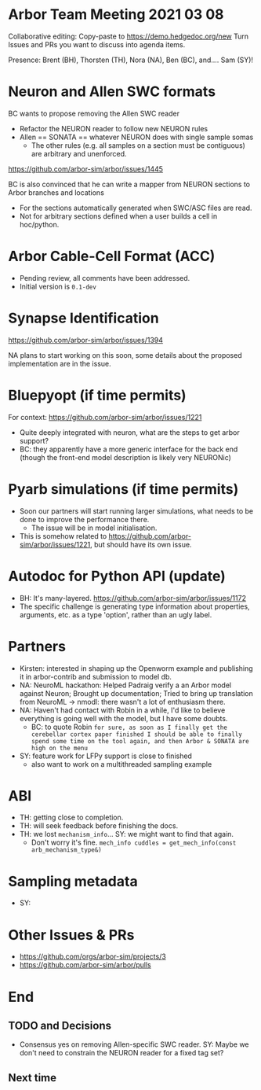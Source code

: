 Arbor Team Meeting 2021 03 08
=============================

Collaborative editing: Copy-paste to <https://demo.hedgedoc.org/new>
Turn Issues and PRs you want to discuss into agenda items.

Presence: Brent (BH), Thorsten (TH), Nora (NA), Ben (BC), and.... Sam (SY)!

Neuron and Allen SWC formats
============================
BC wants to propose removing the Allen SWC reader
* Refactor the NEURON reader to follow new NEURON rules
* Allen == SONATA == whatever NEURON does with single sample somas
    - The other rules (e.g. all samples on a section must be contiguous) are arbitrary and unenforced.

https://github.com/arbor-sim/arbor/issues/1445

BC is also convinced that he can write a mapper from NEURON sections to Arbor branches and locations
* For the sections automatically generated when SWC/ASC files are read.
* Not for arbitrary sections defined when a user builds a cell in hoc/python.

Arbor Cable-Cell Format (ACC)
=============================
* Pending review, all comments have been addressed.
* Initial version is `0.1-dev`

Synapse Identification
======================
https://github.com/arbor-sim/arbor/issues/1394

NA plans to start working on this soon, some details about the proposed implementation are in the issue.

Bluepyopt (if time permits)
===========================
For context: https://github.com/arbor-sim/arbor/issues/1221

* Quite deeply integrated with neuron, what are the steps to get arbor support?
* BC: they apparently have a more generic interface for the back end (though the front-end model description is likely very NEURONic)

Pyarb simulations (if time permits)
===================================

* Soon our partners will start running larger simulations, what needs to be done to improve the performance there.
    * The issue will be in model initialisation.
* This is somehow related to https://github.com/arbor-sim/arbor/issues/1221, but should have its own issue.

Autodoc for Python API (update)
===============================

* BH: It's many-layered. https://github.com/arbor-sim/arbor/issues/1172
* The specific challenge is generating type information about properties, arguments, etc. as a type 'option', rather than an ugly label.

Partners
========

* Kirsten: interested in shaping up the Openworm example and publishing it in arbor-contrib and submission to model db.
* NA: NeuroML hackathon: Helped Padraig verify a an Arbor model against Neuron; Brought up documentation; Tried to bring up translation from NeuroML -> nmodl: there wasn't a lot of enthusiasm there.
* NA: Haven't had contact with Robin in a while, I'd like to believe everything is going well with the model, but I have some doubts.
    * BC: to quote Robin `for sure, as soon as I finally get the cerebellar cortex paper finished I should be able to finally spend some time on the tool again, and then Arbor & SONATA are high on the menu`
* SY: feature work for LFPy support is close to finished
    *  also want to work on a multithreaded sampling example

ABI
===

* TH: getting close to completion.
* TH: will seek feedback before finishing the docs.
* TH: we lost `mechanism_info`... SY: we might want to find that again.
  * Don't worry it's fine. `mech_info cuddles = get_mech_info(const arb_mechanism_type&)`

Sampling metadata
=================

* SY:

Other Issues & PRs
==================

* https://github.com/orgs/arbor-sim/projects/3
* https://github.com/arbor-sim/arbor/pulls

End
===

TODO and Decisions
------------------

* Consensus yes on removing Allen-specific SWC reader. SY: Maybe we don't need to constrain the NEURON reader for a fixed tag set?

Next time
---------
